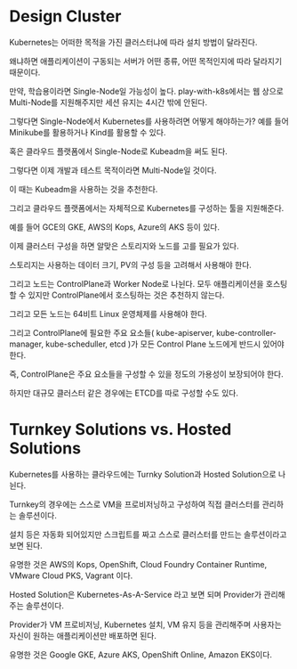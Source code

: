 # Design Cluster

Kubernetes는 어떠한 목적을 가진 클러스터냐에 따라 설치 방법이 달라진다.

왜냐하면 애플리케이션이 구동되는 서버가 어떤 종류, 어떤 목적인지에 따라 달라지기 때문이다.

만약, 학습용이라면 Single-Node일 가능성이 높다. play-with-k8s에서는 웹 상으로 Multi-Node를 지원해주지만 세션 유지는 4시간 밖에 안된다.

그렇다면 Single-Node에서 Kubernetes를 사용하려면 어떻게 해야하는가? 예를 들어 Minikube를 활용하거나 Kind를 활용할 수 있다.

혹은 클라우드 플랫폼에서 Single-Node로 Kubeadm을 써도 된다.

그렇다면 이제 개발과 테스트 목적이라면 Multi-Node일 것이다.

이 때는 Kubeadm을 사용하는 것을 추천한다.

그리고 클라우드 플랫폼에서는 자체적으로 Kubernetes를 구성하는 툴을 지원해준다.

예를 들어 GCE의 GKE, AWS의 Kops, Azure의 AKS 등이 있다.

이제 클러스터 구성을 하면 알맞은 스토리지와 노드를 고를 필요가 있다.

스토리지는 사용하는 데이터 크기, PV의 구성 등을 고려해서 사용해야 한다.

그리고 노드는 ControlPlane과 Worker Node로 나뉜다. 모두 애플리케이션을 호스팅할 수 있지만 ControlPlane에서 호스팅하는 것은 추천하지 않는다.

그리고 모든 노드는 64비트 Linux 운영체제를 사용해야 한다.

그리고 ControlPlane에 필요한 주요 요소들( kube-apiserver, kube-controller-manager, kube-scheduller, etcd )가 모든 Control Plane 노드에게 반드시 있어야 한다.

즉, ControlPlane은 주요 요소들을 구성할 수 있을 정도의 가용성이 보장되어야 한다.

하지만 대규모 클러스터 같은 경우에는 ETCD를 따로 구성할 수도 있다.

# Turnkey Solutions vs. Hosted Solutions

Kubernetes를 사용하는 클라우드에는 Turnky Solution과 Hosted Solution으로 나뉜다.

Turnkey의 경우에는 스스로 VM을 프로비저닝하고 구성하여 직접 클러스터를 관리하는 솔루션이다.

설치 등은 자동화 되어있지만 스크립트를 짜고 스스로 클러스터를 만드는 솔루션이라고 보면 된다.

유명한 것은 AWS의 Kops, OpenShift, Cloud Foundry Container Runtime, VMware Cloud PKS, Vagrant 이다. 

Hosted Solution은 Kubernetes-As-A-Service 라고 보면 되며 Provider가 관리해주는 솔루션이다.

Provider가 VM 프로비저닝, Kubernetes 설치, VM 유지 등을 관리해주며 사용자는 자신이 원하는 애플리케이션만 배포하면 된다.

유명한 것은 Google GKE, Azure AKS, OpenShift Online, Amazon EKS이다.
